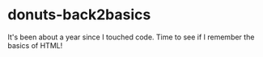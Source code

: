 # donuts-back2basics
It's been about a year since I touched code. Time to see if I remember the basics of HTML!

